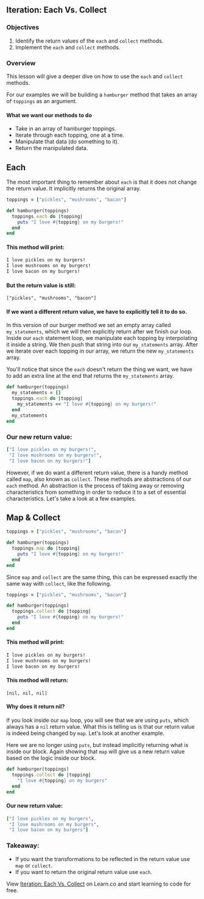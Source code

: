 ## Iteration: Each Vs. Collect


### Objectives
1. Identify the return values of the `each` and `collect` methods.
2. Implement the `each` and `collect` methods.

### Overview
This lesson will give a deeper dive on how to use the `each` and `collect` methods.


For our examples we will be building a `hamburger` method that takes an array of `toppings` as an argument.

#### What we want our methods to do
- Take in an array of hamburger toppings.
- Iterate through each topping, one at a time.
- Manipulate that data (do something to it).
- Return the manipulated data.

## Each
The most important thing to remember about `each` is that it does not change the return value. It implicitly returns the original array.

```ruby
toppings = ["pickles", "mushrooms", "bacon"]

def hamburger(toppings)
  toppings.each do |topping|
    puts "I love #{topping} on my burgers!"
  end
end
```
#### This method will print:

```ruby
I love pickles on my burgers!
I love mushrooms on my burgers!
I love bacon on my burgers!
```

#### But the return value is still:

`["pickles", "mushrooms", "bacon"]`

#### If we want a different return value, we have to explicitly tell it to do so.

In this version of our burger method we set an empty array called `my_statements`, which we will then explicitly return after we finish our loop.
Inside our `each` statement loop, we manipulate each topping by interpolating it inside a string. We then push that string into our `my_statements` array.
After we iterate over each topping in our array, we return the new `my_statements` array.

You'll notice that since the `each` doesn't return the thing we want, we have to add an extra line at the end that returns the `my_statements` array.

```ruby
def hamburger(toppings)
  my_statements = []
  toppings.each do |topping|
    my_statements << "I love #{topping} on my burgers!"
  end
  my_statements
end
```
### Our new return value:
```ruby
["I love pickles on my burgers!",
 "I love mushrooms on my burgers!",
 "I love bacon on my burgers!"]
```
However, if we do want a different return value, there is a handy method called `map`, also known as `collect`. These methods are abstractions of our `each` method. An abstraction is the process of taking away or removing characteristics from something in order to reduce it to a set of essential characteristics. Let's take a look at a few examples.


## Map & Collect

```ruby
toppings = ["pickles", "mushrooms", "bacon"]

def hamburger(toppings)
  toppings.map do |topping|
    puts "I love #{topping} on my burgers!"
  end
end
```
Since `map` and `collect` are the same thing, this can be expressed exactly the same way with `collect`, like the following.

```ruby
toppings = ["pickles", "mushrooms", "bacon"]

def hamburger(toppings)
  toppings.collect do |topping|
    puts "I love #{topping} on my burgers!"
  end
end
```

#### This method will print:
```ruby
I love pickles on my burgers!
I love mushrooms on my burgers!
I love bacon on my burgers!
```
#### This method will return:

`[nil, nil, nil]`

#### Why does it return nil?
If you look inside our `map` loop, you will see that we are using `puts`, which always has a `nil` return value. What this is telling us is that our return value is indeed being changed by `map`. Let's look at another example.

Here we are no longer using `puts`, but instead implicitly returning what is inside our block. Again showing that `map` will give us a new return value based on the logic inside our block.

```ruby
def hamburger(toppings)
  toppings.collect do |topping|
    "I love #{topping} on my burgers"
  end
end
```
#### Our new return value:

```ruby
["I love pickles on my burgers",
 "I love mushrooms on my burgers",
 "I love bacon on my burgers"]
```
### Takeaway:
- If you want the transformations to be reflected in the return value use `map` or `collect`.
- If you want to return the original return value use `each`.

<p data-visibility='hidden'>View <a href='https://learn.co/lessons/each-vs-collect-readme' title='Iteration: Each Vs. Collect'>Iteration: Each Vs. Collect</a> on Learn.co and start learning to code for free.</p>
